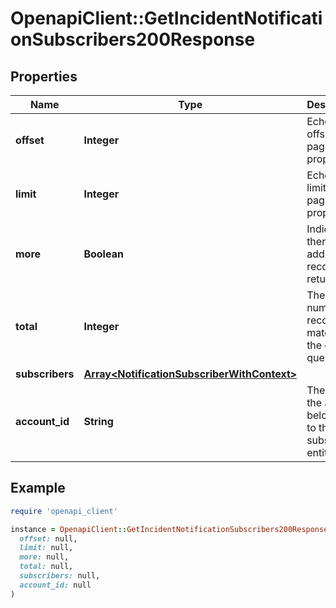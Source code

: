 # OpenapiClient::GetIncidentNotificationSubscribers200Response

## Properties

| Name | Type | Description | Notes |
| ---- | ---- | ----------- | ----- |
| **offset** | **Integer** | Echoes offset pagination property. | [optional][readonly] |
| **limit** | **Integer** | Echoes limit pagination property. | [optional][readonly] |
| **more** | **Boolean** | Indicates if there are additional records to return | [optional][readonly] |
| **total** | **Integer** | The total number of records matching the given query. | [optional][readonly] |
| **subscribers** | [**Array&lt;NotificationSubscriberWithContext&gt;**](NotificationSubscriberWithContext.md) |  | [optional] |
| **account_id** | **String** | The ID of the account belonging to the subscriber entity | [optional] |

## Example

```ruby
require 'openapi_client'

instance = OpenapiClient::GetIncidentNotificationSubscribers200Response.new(
  offset: null,
  limit: null,
  more: null,
  total: null,
  subscribers: null,
  account_id: null
)
```

